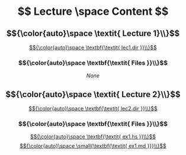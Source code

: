 # $$ Lecture \space Content $$
## $${\color{auto}\space  \textit{ Lecture 1}\\}$$
 [$${\color{auto}\space  \textbf{\textit{ lec1.dir }}\\}$$](haskell/lecs/lec1)
### $${\color{auto}\space  \textbf{\textit{ Files }}\\}$$         
$$None$$ 


## $${\color{auto}\space  \textit{ Lecture 2}\\}$$
[$${\color{auto}\space  \textbf{\textit{ lec2.dir }}\\}$$](haskell/lecs/lec2)
### $${\color{auto}\space  \textbf{\textit{ Files }}\\}$$ 
    
[$${\color{auto}\space  \textbf{\textit{ ex1.hs }}\\}$$](haskell/lecs/lec2/ex1.hs)
[$${\color{auto}\space  \small{\textbf{\textit{ ex1.md }}}\\}$$](haskell/lecs/lec2/ex1.hs)
